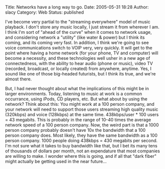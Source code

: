 Title: Networks have a long way to go.
Date: 2005-05-31 18:28
Author: slacy
Category: Web
Status: published

I've become very partial to the "streaming everywhere" model of music
playback. I don't store any music locally, I just stream it from
wherever I am. I think I'm sort of "ahead of the curve" when it comes to
network usage, and considering network a "utility" (like water & power)
but I think its coming, and its coming very fast. In addition, I think
we're going to see voice communications switch to VOIP very, very
quickly. It will get to the point where having a home network (for your
phone, TV and computer) will become a necessity, and these technologies
well usher in a new age of connectedness, with the ability to hear audio
(phone or music), video TV (recorded, broadcast, or locally created)
from anywhere, anytime. Yes, I sound like one of those big-headed
futurists, but I think its true, and we're almost there.

But, I had never thought about what the implications of this might be in
larger environments. Today, listening to music at work is a common
occurrance, using iPods, CD players, etc. But what about by using the
network? Think about this: You might work at a 100 person company, and
your network will need to support those users streaming high quality
music (320kbps) and voice (128kbps) at the same time. 438kbps/user \*
100 users = 43 megabits. This is probably in the range of 10-40 times
the average network speed of a 100 person company. Now, the weird part
is that a 1000 person company probably doesn't have 10x the bandwidth
that a 100 person company does. Most likely, they have the same
bandwidth as a 100 person company. 1000 people doing 438kbps = 430
megabits per second. I'm not sure what it takes to buy bandwidth like
that, but I bet its many tens of thousands of dollars per month, not an
expendature that most companies are willing to make. I wonder where this
is going, and if all that "dark fiber" might actually be getting used in
the near future...
